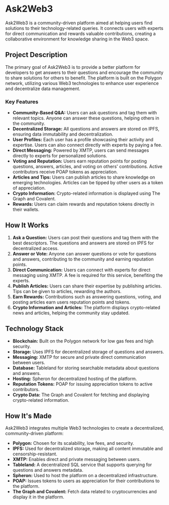 # Ask2Web3

Ask2Web3 is a community-driven platform aimed at helping users find solutions to their technology-related queries. It connects users with experts for direct communication and rewards valuable contributions, creating a collaborative environment for knowledge sharing in the Web3 space.

## Project Description

The primary goal of Ask2Web3 is to provide a better platform for developers to get answers to their questions and encourage the community to share solutions for others to benefit. The platform is built on the Polygon network, utilizing various Web3 technologies to enhance user experience and decentralize data management.

### Key Features

- **Community-Based Q&A:** Users can ask questions and tag them with relevant topics. Anyone can answer these questions, helping others in the community.
- **Decentralized Storage:** All questions and answers are stored on IPFS, ensuring data immutability and decentralization.
- **User Profiles:** Each user has a profile showcasing their activity and expertise. Users can also connect directly with experts by paying a fee.
- **Direct Messaging:** Powered by XMTP, users can send messages directly to experts for personalized solutions.
- **Voting and Reputation:** Users earn reputation points for posting questions, answers, articles, and voting on others' contributions. Active contributors receive POAP tokens as appreciation.
- **Articles and Tips:** Users can publish articles to share knowledge on emerging technologies. Articles can be tipped by other users as a token of appreciation.
- **Crypto Information:** Crypto-related information is displayed using The Graph and Covalent.
- **Rewards:** Users can claim rewards and reputation tokens directly in their wallets.

## How It Works

1. **Ask a Question:** Users can post their questions and tag them with the best descriptors. The questions and answers are stored on IPFS for decentralized access.
2. **Answer or Vote:** Anyone can answer questions or vote for questions and answers, contributing to the community and earning reputation points.
3. **Direct Communication:** Users can connect with experts for direct messaging using XMTP. A fee is required for this service, benefiting the experts.
4. **Publish Articles:** Users can share their expertise by publishing articles. Tips can be given to articles, rewarding the authors.
5. **Earn Rewards:** Contributions such as answering questions, voting, and posting articles earn users reputation points and tokens.
6. **Crypto Information and Articles:** The platform displays crypto-related news and articles, helping the community stay updated.

## Technology Stack

- **Blockchain:** Built on the Polygon network for low gas fees and high security.
- **Storage:** Uses IPFS for decentralized storage of questions and answers.
- **Messaging:** XMTP for secure and private direct communication between users.
- **Database:** Tableland for storing searchable metadata about questions and answers.
- **Hosting:** Spheron for decentralized hosting of the platform.
- **Reputation Tokens:** POAP for issuing appreciation tokens to active contributors.
- **Crypto Data:** The Graph and Covalent for fetching and displaying crypto-related information.

## How It's Made

Ask2Web3 integrates multiple Web3 technologies to create a decentralized, community-driven platform:

- **Polygon:** Chosen for its scalability, low fees, and security.
- **IPFS:** Used for decentralized storage, making all content immutable and censorship-resistant.
- **XMTP:** Enables direct and private messaging between users.
- **Tableland:** A decentralized SQL service that supports querying for questions and answers metadata.
- **Spheron:** Used to host the platform on a decentralized infrastructure.
- **POAP:** Issues tokens to users as appreciation for their contributions to the platform.
- **The Graph and Covalent:** Fetch data related to cryptocurrencies and display it in the platform.
